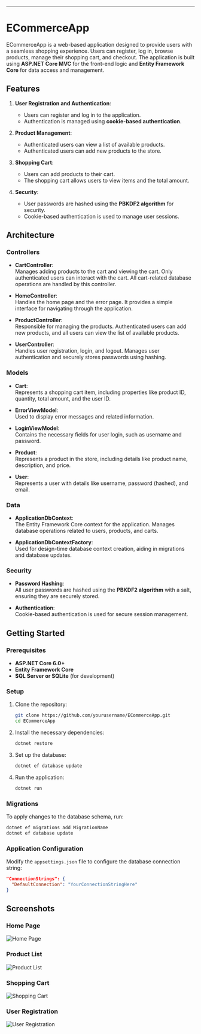 ---

# ECommerceApp

ECommerceApp is a web-based application designed to provide users with a seamless shopping experience. Users can register, log in, browse products, manage their shopping cart, and checkout. The application is built using **ASP.NET Core MVC** for the front-end logic and **Entity Framework Core** for data access and management.

## Features

1. **User Registration and Authentication**:
   - Users can register and log in to the application.
   - Authentication is managed using **cookie-based authentication**.

2. **Product Management**:
   - Authenticated users can view a list of available products.
   - Authenticated users can add new products to the store.

3. **Shopping Cart**:
   - Users can add products to their cart.
   - The shopping cart allows users to view items and the total amount.

4. **Security**:
   - User passwords are hashed using the **PBKDF2 algorithm** for security.
   - Cookie-based authentication is used to manage user sessions.

## Architecture

### Controllers

- **CartController**:  
  Manages adding products to the cart and viewing the cart. Only authenticated users can interact with the cart. All cart-related database operations are handled by this controller.

- **HomeController**:  
  Handles the home page and the error page. It provides a simple interface for navigating through the application.

- **ProductController**:  
  Responsible for managing the products. Authenticated users can add new products, and all users can view the list of available products.

- **UserController**:  
  Handles user registration, login, and logout. Manages user authentication and securely stores passwords using hashing.

### Models

- **Cart**:  
  Represents a shopping cart item, including properties like product ID, quantity, total amount, and the user ID.

- **ErrorViewModel**:  
  Used to display error messages and related information.

- **LoginViewModel**:  
  Contains the necessary fields for user login, such as username and password.

- **Product**:  
  Represents a product in the store, including details like product name, description, and price.

- **User**:  
  Represents a user with details like username, password (hashed), and email.

### Data

- **ApplicationDbContext**:  
  The Entity Framework Core context for the application. Manages database operations related to users, products, and carts.

- **ApplicationDbContextFactory**:  
  Used for design-time database context creation, aiding in migrations and database updates.

### Security

- **Password Hashing**:  
  All user passwords are hashed using the **PBKDF2 algorithm** with a salt, ensuring they are securely stored.

- **Authentication**:  
  Cookie-based authentication is used for secure session management.

## Getting Started

### Prerequisites

- **ASP.NET Core 6.0+**
- **Entity Framework Core**
- **SQL Server or SQLite** (for development)

### Setup

1. Clone the repository:
   ```bash
   git clone https://github.com/yourusername/ECommerceApp.git
   cd ECommerceApp
   ```

2. Install the necessary dependencies:
   ```bash
   dotnet restore
   ```

3. Set up the database:
   ```bash
   dotnet ef database update
   ```

4. Run the application:
   ```bash
   dotnet run
   ```

### Migrations

To apply changes to the database schema, run:
```bash
dotnet ef migrations add MigrationName
dotnet ef database update
```

### Application Configuration

Modify the `appsettings.json` file to configure the database connection string:
```json
"ConnectionStrings": {
  "DefaultConnection": "YourConnectionStringHere"
}
```

## Screenshots

### Home Page
![Home Page](https://github.com/user-attachments/assets/6c19d743-d7b5-42a4-8d64-bdb070bd7992)

### Product List
![Product List](https://github.com/user-attachments/assets/83586f8f-bc88-4d68-a572-d006dae9919d)

### Shopping Cart
![Shopping Cart](https://github.com/user-attachments/assets/edeed75a-fcd7-4d1d-b5cb-d541e372e59f)

### User Registration
![User Registration](https://github.com/user-attachments/assets/bf4fe3ab-28ef-40ea-a3e1-2f318c6e27a3)



